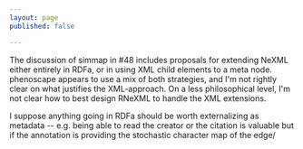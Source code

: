 ```yaml
---
layout: page
published: false

---
```



The discussion of simmap in #48 includes proposals for extending NeXML either entirely in RDFa, or in using XML child elements to a meta node.  phenoscape appears to use a mix of both strategies, and I'm not rightly clear on what justifies the XML-approach.  On a less philosophical level, I'm not clear how to best design RNeXML to handle the XML extensions.  

I suppose anything going in RDFa should be worth externalizing as metadata -- e.g. being able to read the creator or the citation is valuable but if the annotation is providing the stochastic character map of the edge/  
